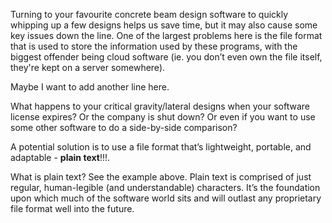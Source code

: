 Turning to your favourite concrete beam design software to quickly whipping up a few designs helps us save time, but it may also cause some key issues down the line. One of the largest problems here is the file format that is used to store the information used by these programs, with the biggest offender being cloud software (ie. you don’t even own the file itself, they're kept on a server somewhere).

Maybe I want to add another line here.

What happens to your critical gravity/lateral designs when your software license expires? Or the company is shut down? Or even if you want to use some other software to do a side-by-side comparison?

A potential solution is to use a file format that’s lightweight, portable, and adaptable - **plain text**!!!.

What is plain text? See the example above. Plain text is comprised of just regular, human-legible (and understandable) characters. It’s the foundation upon which much of the software world sits and will outlast any proprietary file format well into the future.
